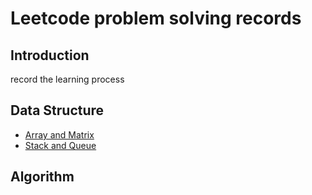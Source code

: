 # Leetcode problem solving records
## Introduction
record the learning process
## Data Structure
- [Array and Matrix](/Data%Structure/Array%and%Matrix.md)
- [Stack and Queue](/Data%Structure/Stack%and%Queue.md)
## Algorithm
